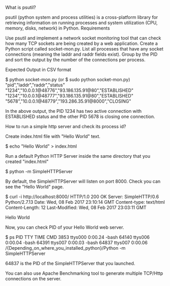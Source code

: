 What is psutil?

psutil (python system and process utilities) is a cross-platform library for retrieving information on running processes and system utilization (CPU, memory, disks, network) in Python. Requirements

Use psutil and implement a network socket monitoring tool that can check how many TCP sockets are being created by a web application.
Create a Python script called socket-mon.py.
List all processes that have any socket connections (meaning the laddr and raddr fields exist).
Group by the PID and sort the output by the number of the connections per process.

Expected Output in CSV format

$ python socket-mon.py (or $ sudo python socket-mon.py) "pid","laddr","raddr","status" "1234","10.0.0.1@48776","93.186.135.91@80","ESTABLISHED" "1234","10.0.0.1@48777","93.186.135.91@80","ESTABLISHED" "5678","10.0.0.1@48779","193.286.35.91@8000","CLOSING"

In the above output, the PID 1234 has two active connection with ESTABLISHED status and the other PID 5678 is closing one connection.

How to run a simple http server and check its process id?

Create index.html file with "Hello World" text.

$ echo "Hello World" > index.html

Run a default Python HTTP Server inside the same directory that you created "index.html"

$ python -m SimpleHTTPServer

By default, the SimpleHTTPServer will listen on port 8000. Check you can see the "Hello World" page.

$ curl -i http://localhost:8000/ HTTP/1.0 200 OK Server: SimpleHTTP/0.6 Python/2.7.13 Date: Wed, 08 Feb 2017 23:10:14 GMT Content-type: text/html Content-Length: 12 Last-Modified: Wed, 08 Feb 2017 23:03:11 GMT

Hello World

Now, you can check PID of your Hello World web server.

$ ps PID TTY TIME CMD 3853 ttys000 0:00.24 -bash 64140 ttys006 0:00.04 -bash 64391 ttys007 0:00.03 -bash 64837 ttys007 0:00.06 /{Depending_on_where_you_installed_python}/Python -m SimpleHTTPServer

64837 is the PID of the SimpleHTTPServer that you launched.

You can also use Apache Benchmarking tool to generate multiple TCP/Http connections on the server.
